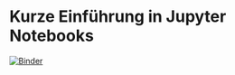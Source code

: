 # Kurze Einführung in Jupyter Notebooks

[![Binder](https://mybinder.org/badge_logo.svg)](https://mybinder.org/v2/gh/IWAtech/alex-jupyter-intro/master)

